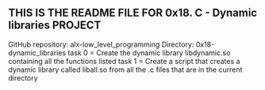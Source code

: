 ## THIS IS THE README FILE FOR 0x18. C - Dynamic libraries PROJECT
GitHub repository: alx-low_level_programming
Directory: 0x18-dynamic_libraries
task 0 = Create the dynamic library libdynamic.so containing all the functions listed
task 1 = Create a script that creates a dynamic library called liball.so from all the .c files that are in the current directory
